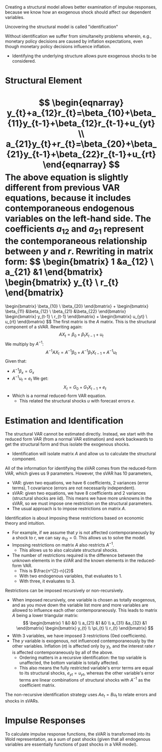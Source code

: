 Creating a structural model allows better examination of impulse responses, because we know how an exogenous shock should affect our dependent variables.

Uncovering the structural model is called "identification"

Without identification we suffer from simultaneity problems wherein, e.g., monetary policy decisions are caused by inflation expectations, even though monetary policy decisions influence inflation.
- Identifying the underlying structure allows pure exogenous shocks to be considered.
# Structural Element
$$
\begin{eqnarray}
y_{t}+a_{12}r_{t}=\beta_{10}+\beta_{11}y_{t-1}+\beta_{12}r_{t-1}+u_{yt} \\
a_{21}y_{t}+r_{t}=\beta_{20}+\beta_{21}y_{t-1}+\beta_{22}r_{t-1}+u_{rt}
\end{eqnarray}
$$
The above equation is slightly different from previous VAR equations, because it includes contemporaneous endogenous variables on the left-hand side. The coefficients $a_{12}$ and $a_{21}$ represent the contemporaneous relationship between $y$ and $r$. Rewriting in matrix form:
$$
\begin{bmatrix}
1 &a_{12} \\
a_{21} &1
\end{bmatrix}
\begin{bmatrix}
y_{t} \\
r_{t}
\end{bmatrix}
=
\begin{bmatrix}
\beta_{10} \\
\beta_{20}
\end{bmatrix}
+
\begin{bmatrix}
\beta_{11} &\beta_{12} \\
\beta_{21} &\beta_{22}
\end{bmatrix}
\begin{bmatrix}
y_{t-1} \\
r_{t-1}
\end{bmatrix}
+
\begin{bmatrix}
u_{yt} \\
u_{rt}
\end{bmatrix}
$$
The first matrix is the $A$ matrix. This is the structural component of a sVAR. Rewriting again:
$$
AX_{t}=\beta_{0}+\beta_{1}X_{t-1}+u_{t}
$$
We multiply by $A^{-1}$:
$$
A^{-1}AX_{t}=A^{-1}\beta_{0}+A^{-1}\beta_{1}X_{t-1}+A^{-1}u_{t}
$$
Given that:
- $A^{-1}\beta_{x}=G_{x}$
- $A^{-1}u_{t}=e_{t}$
We get:
$$
X_{t}=G_{0}+G_{1}X_{t-1}+e_{t}
$$
- Which is a normal reduced-form VAR equation.
	- This related the structural shocks $u$ with forecast errors $e$.

# Estimation and Identification
The structural VAR cannot be estimated directly. Instead, we start with the reduced form VAR (from a normal VAR estimation) and work backwards to get the structural form and thus isolate the exogenous shocks.
- Identification will isolate matrix $A$ and allow us to calculate the structural component.

All of the information for identifying the sVAR comes from the reduced-form VAR, which gives us 9 parameters. However, the sVAR has 10 parameters, 
- VAR: given two equations, we have 6 coefficients, 2 variances (error terms), 1 covariance (errors are not necessarily independent).
- sVAR: given two equations, we have 8 coefficients and 2 variances (structural shocks are iid).
This means we have more unknowns in the sVAR, so we must impose one restriction on the structural parameters.
- The usual approach is to impose restrictions on matrix $A$.

Identification is about imposing these restrictions based on economic theory and intuition.
- For example, if we assume that $y$ is not affected contemporaneously by a shock to $r$, we can say $a_{12}=0$. This allows us to solve the model.
- Imposing restrictions on matrix $A$ also restricts $A^{-1}$.
	- This allows us to also calculate structural shocks.
- The number of restrictions required is the difference between the unknown elements in the sVAR and the known elements in the reduced-form VAR.
	- This is $\frac{n^{2}-n}{2}$
	- With two endogenous variables, that evaluates to $1$.
	- With three, it evaluates to $3$.

Restrictions can be imposed recursively or non-recursively.
- When imposed recursively, one variable is chosen as totally exogenous, and as you move down the variable list more and more variables are allowed to influence each other contemporaneously. This leads to matrix $A$ being a lower triangular matrix:
$$
\begin{bmatrix}
1 &0 &0 \\
a_{21} &1 &0 \\
a_{31} &a_{32} &1
\end{bmatrix}
\begin{bmatrix}
y_{t} \\
\pi_{t} \\
r_{t}
\end{bmatrix}
$$
- With 3 variables, we have imposed 3 restrictions (0ed coefficients).
- The $y$ variable is exogenous, not influenced contemporaneously by the other variables. Inflation ($\pi$) is affected only by $y_{t}$, and the interest rate $r$ is affected contemporaneously by all of the above.
	- Ordering matters in a recursive identification: the top variable is unaffected, the bottom variable is totally affected.
	- This also means the fully restricted variable's error terms are equal to its structural shocks, $e_{yt}=u_{yt}$, whereas the other variable's error terms are linear combinations of structural shocks with $A^{-1}$ as the coefficient matrix.

The non-recursive identification strategy uses $Ae_{t}=Bu_{t}$ to relate errors and shocks in sVARs.
# Impulse Responses
To calculate impulse response functions, the sVAR is transformed into its Wold representation, as a sum of past shocks (given that all endogenous variables are essentially functions of past shocks in a VAR model).